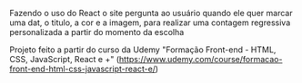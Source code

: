 Fazendo o uso do React o site pergunta ao usuário quando ele quer marcar uma dat, o titulo, a cor e a imagem, para realizar uma contagem regressiva personalizada a partir do momento da escolha

Projeto feito a partir do curso da Udemy "Formação Front-end - HTML, CSS, JavaScript, React e +" (https://www.udemy.com/course/formacao-front-end-html-css-javascript-react-e/)
